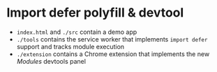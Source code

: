 # Import defer polyfill & devtool

- `index.html` and `./src` contain a demo app
- `./tools` contains the service worker that implements `import defer` support and tracks module execution
- `./extension` contains a Chrome extension that implements the new _Modules_ devtools panel
